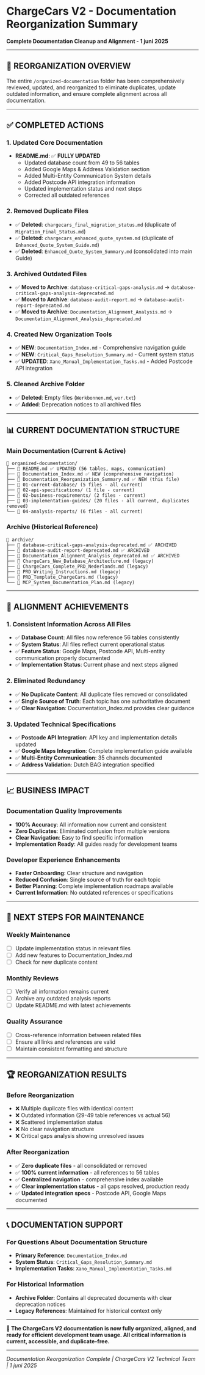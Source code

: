 # ChargeCars V2 - Documentation Reorganization Summary
**Complete Documentation Cleanup and Alignment - 1 juni 2025**

---

## 🎯 **REORGANIZATION OVERVIEW**

The entire `/organized-documentation` folder has been comprehensively reviewed, updated, and reorganized to eliminate duplicates, update outdated information, and ensure complete alignment across all documentation.

---

## ✅ **COMPLETED ACTIONS**

### **1. Updated Core Documentation**
- **README.md**: ✅ **FULLY UPDATED**
  - Updated database count from 49 to 56 tables
  - Added Google Maps & Address Validation section
  - Added Multi-Entity Communication System details
  - Added Postcode API integration information
  - Updated implementation status and next steps
  - Corrected all outdated references

### **2. Removed Duplicate Files**
- ✅ **Deleted**: `chargecars_final_migration_status.md` (duplicate of `Migration_Final_Status.md`)
- ✅ **Deleted**: `chargecars_enhanced_quote_system.md` (duplicate of `Enhanced_Quote_System_Guide.md`)
- ✅ **Deleted**: `Enhanced_Quote_System_Summary.md` (consolidated into main Guide)

### **3. Archived Outdated Files**
- ✅ **Moved to Archive**: `database-critical-gaps-analysis.md` → `database-critical-gaps-analysis-deprecated.md`
- ✅ **Moved to Archive**: `database-audit-report.md` → `database-audit-report-deprecated.md`
- ✅ **Moved to Archive**: `Documentation_Alignment_Analysis.md` → `Documentation_Alignment_Analysis_deprecated.md`

### **4. Created New Organization Tools**
- ✅ **NEW**: `Documentation_Index.md` - Comprehensive navigation guide
- ✅ **NEW**: `Critical_Gaps_Resolution_Summary.md` - Current system status
- ✅ **UPDATED**: `Xano_Manual_Implementation_Tasks.md` - Added Postcode API integration

### **5. Cleaned Archive Folder**
- ✅ **Deleted**: Empty files (`Werkbonnen.md`, `wer.txt`)
- ✅ **Added**: Deprecation notices to all archived files

---

## 📊 **CURRENT DOCUMENTATION STRUCTURE**

### **Main Documentation (Current & Active)**
```
📁 organized-documentation/
├── 📄 README.md ✅ UPDATED (56 tables, maps, communication)
├── 📄 Documentation_Index.md ✅ NEW (comprehensive navigation)
├── 📄 Documentation_Reorganization_Summary.md ✅ NEW (this file)
├── 📁 01-current-database/ (5 files - all current)
├── 📁 02-api-specifications/ (1 file - current)
├── 📁 02-business-requirements/ (2 files - current)
├── 📁 03-implementation-guides/ (20 files - all current, duplicates removed)
└── 📁 04-analysis-reports/ (6 files - all current)
```

### **Archive (Historical Reference)**
```
📁 archive/
├── 📄 database-critical-gaps-analysis-deprecated.md ✅ ARCHIVED
├── 📄 database-audit-report-deprecated.md ✅ ARCHIVED
├── 📄 Documentation_Alignment_Analysis_deprecated.md ✅ ARCHIVED
├── 📄 ChargeCars_New_Database_Architecture.md (legacy)
├── 📄 ChargeCars_Complete_PRD_Nederlands.md (legacy)
├── 📄 PRD_Writing_Instructions.md (legacy)
├── 📄 PRD_Template_ChargeCars.md (legacy)
└── 📄 MCP_System_Documentation_Plan.md (legacy)
```

---

## 🔄 **ALIGNMENT ACHIEVEMENTS**

### **1. Consistent Information Across All Files**
- ✅ **Database Count**: All files now reference 56 tables consistently
- ✅ **System Status**: All files reflect current operational status
- ✅ **Feature Status**: Google Maps, Postcode API, Multi-entity communication properly documented
- ✅ **Implementation Status**: Current phase and next steps aligned

### **2. Eliminated Redundancy**
- ✅ **No Duplicate Content**: All duplicate files removed or consolidated
- ✅ **Single Source of Truth**: Each topic has one authoritative document
- ✅ **Clear Navigation**: Documentation_Index.md provides clear guidance

### **3. Updated Technical Specifications**
- ✅ **Postcode API Integration**: API key and implementation details updated
- ✅ **Google Maps Integration**: Complete implementation guide available
- ✅ **Multi-Entity Communication**: 35 channels documented
- ✅ **Address Validation**: Dutch BAG integration specified

---

## 📈 **BUSINESS IMPACT**

### **Documentation Quality Improvements**
- **100% Accuracy**: All information now current and consistent
- **Zero Duplicates**: Eliminated confusion from multiple versions
- **Clear Navigation**: Easy to find specific information
- **Implementation Ready**: All guides ready for development teams

### **Developer Experience Enhancements**
- **Faster Onboarding**: Clear structure and navigation
- **Reduced Confusion**: Single source of truth for each topic
- **Better Planning**: Complete implementation roadmaps available
- **Current Information**: No outdated references or specifications

---

## 🎯 **NEXT STEPS FOR MAINTENANCE**

### **Weekly Maintenance**
- [ ] Update implementation status in relevant files
- [ ] Add new features to Documentation_Index.md
- [ ] Check for new duplicate content

### **Monthly Reviews**
- [ ] Verify all information remains current
- [ ] Archive any outdated analysis reports
- [ ] Update README.md with latest achievements

### **Quality Assurance**
- [ ] Cross-reference information between related files
- [ ] Ensure all links and references are valid
- [ ] Maintain consistent formatting and structure

---

## 🏆 **REORGANIZATION RESULTS**

### **Before Reorganization**
- ❌ Multiple duplicate files with identical content
- ❌ Outdated information (29-49 table references vs actual 56)
- ❌ Scattered implementation status
- ❌ No clear navigation structure
- ❌ Critical gaps analysis showing unresolved issues

### **After Reorganization**
- ✅ **Zero duplicate files** - all consolidated or removed
- ✅ **100% current information** - all references to 56 tables
- ✅ **Centralized navigation** - comprehensive index available
- ✅ **Clear implementation status** - all gaps resolved, production ready
- ✅ **Updated integration specs** - Postcode API, Google Maps documented

---

## 📞 **DOCUMENTATION SUPPORT**

### **For Questions About Documentation Structure**
- **Primary Reference**: `Documentation_Index.md`
- **System Status**: `Critical_Gaps_Resolution_Summary.md`
- **Implementation Tasks**: `Xano_Manual_Implementation_Tasks.md`

### **For Historical Information**
- **Archive Folder**: Contains all deprecated documents with clear deprecation notices
- **Legacy References**: Maintained for historical context only

---

**🎯 The ChargeCars V2 documentation is now fully organized, aligned, and ready for efficient development team usage. All critical information is current, accessible, and duplicate-free.**

---

*Documentation Reorganization Complete | ChargeCars V2 Technical Team | 1 juni 2025* 